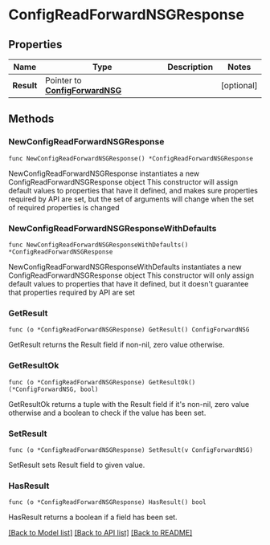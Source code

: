 # ConfigReadForwardNSGResponse

## Properties

Name | Type | Description | Notes
------------ | ------------- | ------------- | -------------
**Result** | Pointer to [**ConfigForwardNSG**](ConfigForwardNSG.md) |  | [optional] 

## Methods

### NewConfigReadForwardNSGResponse

`func NewConfigReadForwardNSGResponse() *ConfigReadForwardNSGResponse`

NewConfigReadForwardNSGResponse instantiates a new ConfigReadForwardNSGResponse object
This constructor will assign default values to properties that have it defined,
and makes sure properties required by API are set, but the set of arguments
will change when the set of required properties is changed

### NewConfigReadForwardNSGResponseWithDefaults

`func NewConfigReadForwardNSGResponseWithDefaults() *ConfigReadForwardNSGResponse`

NewConfigReadForwardNSGResponseWithDefaults instantiates a new ConfigReadForwardNSGResponse object
This constructor will only assign default values to properties that have it defined,
but it doesn't guarantee that properties required by API are set

### GetResult

`func (o *ConfigReadForwardNSGResponse) GetResult() ConfigForwardNSG`

GetResult returns the Result field if non-nil, zero value otherwise.

### GetResultOk

`func (o *ConfigReadForwardNSGResponse) GetResultOk() (*ConfigForwardNSG, bool)`

GetResultOk returns a tuple with the Result field if it's non-nil, zero value otherwise
and a boolean to check if the value has been set.

### SetResult

`func (o *ConfigReadForwardNSGResponse) SetResult(v ConfigForwardNSG)`

SetResult sets Result field to given value.

### HasResult

`func (o *ConfigReadForwardNSGResponse) HasResult() bool`

HasResult returns a boolean if a field has been set.


[[Back to Model list]](../README.md#documentation-for-models) [[Back to API list]](../README.md#documentation-for-api-endpoints) [[Back to README]](../README.md)


